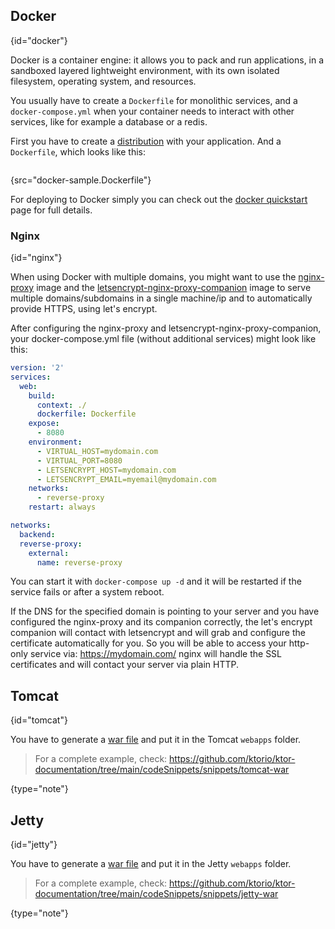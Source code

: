[//]: # (title: Containers)

<include src="lib.md" include-id="outdated_warning"/>

## Docker
{id="docker"}

Docker is a container engine: it allows you to pack and run applications, in a sandboxed layered
lightweight environment, with its own isolated filesystem, operating system, and resources.

You usually have to create a `Dockerfile` for monolithic services, and a `docker-compose.yml`
when your container needs to interact with other services, like for example a database or a redis.

First you have to create a [distribution](gradle-application-plugin.md) with your application. And a `Dockerfile`, which looks like this:

```dockerfile
```
{src="docker-sample.Dockerfile"}

For deploying to Docker simply you can check out the [docker quickstart](docker.md) page for full details.

### Nginx
{id="nginx"}

When using Docker with multiple domains, you might want to use the
[nginx-proxy](https://github.com/jwilder/nginx-proxy) image and the
[letsencrypt-nginx-proxy-companion](https://github.com/JrCs/docker-letsencrypt-nginx-proxy-companion) image
to serve multiple domains/subdomains in a single machine/ip and to automatically provide HTTPS,
using let's encrypt.

After configuring the nginx-proxy and letsencrypt-nginx-proxy-companion, your docker-compose.yml file
(without additional services) might look like this:


```yaml
version: '2'
services:
  web:
    build:
      context: ./
      dockerfile: Dockerfile
    expose:
      - 8080
    environment:
      - VIRTUAL_HOST=mydomain.com
      - VIRTUAL_PORT=8080
      - LETSENCRYPT_HOST=mydomain.com
      - LETSENCRYPT_EMAIL=myemail@mydomain.com
    networks:
      - reverse-proxy
    restart: always

networks:
  backend:
  reverse-proxy:
    external:
      name: reverse-proxy
```

You can start it with `docker-compose up -d` and it will be restarted if the service fails or
after a system reboot.

If the DNS for the specified domain is pointing to your server and you have configured the nginx-proxy and its companion correctly,
the let's encrypt companion will contact with letsencrypt and will grab and configure the certificate automatically
for you. So you will be able to access your http-only service via: https://mydomain.com/ nginx will handle the SSL certificates
and will contact your server via plain HTTP.

## Tomcat
{id="tomcat"}

You have to generate a [war file](war.md) and put it in the Tomcat `webapps` folder.

>For a complete example, check:
><https://github.com/ktorio/ktor-documentation/tree/main/codeSnippets/snippets/tomcat-war>
>
{type="note"}

## Jetty
{id="jetty"}

You have to generate a [war file](war.md) and put it in the Jetty `webapps` folder.

>For a complete example, check:
><https://github.com/ktorio/ktor-documentation/tree/main/codeSnippets/snippets/jetty-war>
>
{type="note"}


